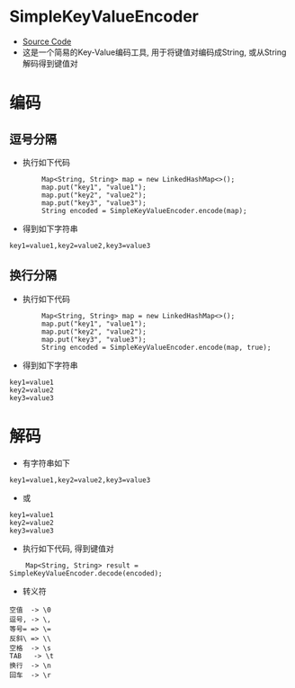 # SimpleKeyValueEncoder

* [Source Code](https://github.com/shepherdviolet/thistle/tree/master/thistle-common/src/main/java/sviolet/thistle/util/conversion/SimpleKeyValueEncoder.java)
* 这是一个简易的Key-Value编码工具, 用于将键值对编码成String, 或从String解码得到键值对

# 编码

## 逗号分隔

* 执行如下代码

```text
        Map<String, String> map = new LinkedHashMap<>();
        map.put("key1", "value1");
        map.put("key2", "value2");
        map.put("key3", "value3");
        String encoded = SimpleKeyValueEncoder.encode(map);
```

* 得到如下字符串

```text
key1=value1,key2=value2,key3=value3
```

## 换行分隔

* 执行如下代码

```text
        Map<String, String> map = new LinkedHashMap<>();
        map.put("key1", "value1");
        map.put("key2", "value2");
        map.put("key3", "value3");
        String encoded = SimpleKeyValueEncoder.encode(map, true);
```

* 得到如下字符串

```text
key1=value1
key2=value2
key3=value3
```

# 解码

* 有字符串如下

```text
key1=value1,key2=value2,key3=value3
```

* 或

```text
key1=value1
key2=value2
key3=value3
```

* 执行如下代码, 得到键值对

```text
    Map<String, String> result = SimpleKeyValueEncoder.decode(encoded);
```

* 转义符

```text
空值  -> \0
逗号, -> \,
等号= => \=
反斜\ => \\
空格  -> \s
TAB   -> \t
换行  -> \n
回车  -> \r
```

